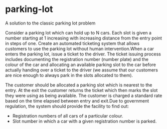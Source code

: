 # parking-lot

A solution to the classic parking lot problem

Consider a parking lot which can hold up to N cars. Each slot is given a number starting at 1 increasing with increasing distance from the entry point in steps of one. Create an automated ticketing system that allows customers to use the parking lot without human intervention.When a car enters the parking lot, issue a ticket to the driver. The ticket issuing process includes documenting the registration number (number plate) and the colour of the car and allocating an available parking slot to the car before actually handing over a ticket to the driver (we assume that our customers are nice enough to always park in the slots allocated to them).

The customer should be allocated a parking slot which is nearest to the entry. At the exit the customer returns the ticket which then marks the slot they were using as being available. The customer is charged a standard rate based on the time elapsed between entry and exit.Due to government regulation, the system should provide the facility to find out:

- Registration numbers of all cars of a particular colour.
- Slot number in which a car with a given registration number is parked.
